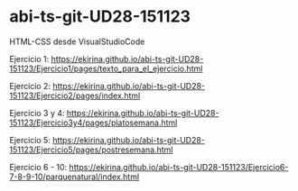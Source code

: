 # abi-ts-git-UD28-151123
HTML-CSS desde VisualStudioCode

Ejercicio 1: https://ekirina.github.io/abi-ts-git-UD28-151123/Ejercicio1/pages/texto_para_el_ejercicio.html

Ejercicio 2: https://ekirina.github.io/abi-ts-git-UD28-151123/Ejercicio2/pages/index.html

Ejercicio 3 y 4: https://ekirina.github.io/abi-ts-git-UD28-151123/Ejercicio3y4/pages/platosemana.html

Ejercicio 5: https://ekirina.github.io/abi-ts-git-UD28-151123/Ejercicio5/pages/postresemana.html

Ejercicio 6 - 10: https://ekirina.github.io/abi-ts-git-UD28-151123/Ejercicio6-7-8-9-10/parquenatural/index.html
